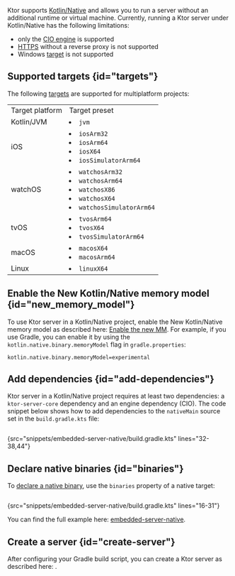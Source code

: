 [//]: # (title: Native server)

<microformat>
<var name="example_name" value="embedded-server-native"/>
<include src="lib.xml" include-id="download_example"/>
</microformat>

Ktor supports [Kotlin/Native](https://kotlinlang.org/docs/native-overview.html) and allows you to run a server without an additional runtime or virtual machine. Currently, running a Ktor server under Kotlin/Native has the following limitations:
* only the [CIO engine](Engines.md) is supported
* [HTTPS](ssl.md) without a reverse proxy is not supported
* Windows [target](#targets) is not supported

## Supported targets {id="targets"}

The following [targets](https://kotlinlang.org/docs/multiplatform-dsl-reference.html#targets) are supported for multiplatform projects:

<table>
<tr>
    <td>
        Target platform
    </td>
    <td>
        Target preset
    </td>
</tr>
<tr>
    <td>
        Kotlin/JVM
    </td>
    <td>
        <list>
            <li>
                <code>jvm</code>
            </li>
        </list>
    </td>
</tr>

<tr>
    <td>
        iOS
    </td>
    <td>
        <list>
            <li>
                <code>iosArm32</code>
            </li>
            <li>
                <code>iosArm64</code>
            </li>
            <li>
                <code>iosX64</code>
            </li>
            <li>
                <code>iosSimulatorArm64</code>
            </li>
        </list>
    </td>
</tr>

<tr>
    <td>
        watchOS
    </td>
    <td>
        <list>
            <li>
                <code>watchosArm32</code>
            </li>
            <li>
                <code>watchosArm64</code>
            </li>
            <li>
                <code>watchosX86</code>
            </li>
            <li>
                <code>watchosX64</code>
            </li>
            <li>
                <code>watchosSimulatorArm64</code>
            </li>
        </list>
    </td>
</tr>

<tr>
    <td>
        tvOS
    </td>
    <td>
        <list>
            <li>
                <code>tvosArm64</code>
            </li>
            <li>
                <code>tvosX64</code>
            </li>
            <li>
                <code>tvosSimulatorArm64</code>
            </li>
        </list>
    </td>
</tr>

<tr>
    <td>
        macOS
    </td>
    <td>
        <list>
            <li>
                <code>macosX64</code>
            </li>
            <li>
                <code>macosArm64</code>
            </li>
        </list>
    </td>
</tr>

<tr>
    <td>
        Linux
    </td>
    <td>
        <list>
            <li>
                <code>linuxX64</code>
            </li>
        </list>
    </td>
</tr>
</table>



## Enable the New Kotlin/Native memory model {id="new_memory_model"}
To use Ktor server in a Kotlin/Native project, enable the New Kotlin/Native memory model as described here: [Enable the new MM](https://github.com/JetBrains/kotlin/blob/master/kotlin-native/NEW_MM.md#enable-the-new-mm).
For example, if you use Gradle, you can enable it by using the `kotlin.native.binary.memoryModel` flag in `gradle.properties`:

```Gradle
kotlin.native.binary.memoryModel=experimental
```


## Add dependencies {id="add-dependencies"}

Ktor server in a Kotlin/Native project requires at least two dependencies: a `ktor-server-core` dependency and an engine dependency (CIO). The code snippet below shows how to add dependencies to the `nativeMain` source set in the `build.gradle.kts` file:

```kotlin
```
{src="snippets/embedded-server-native/build.gradle.kts" lines="32-38,44"}

## Declare native binaries {id="binaries"}

To [declare a native binary](https://kotlinlang.org/docs/mpp-build-native-binaries.html), use the `binaries` property of a native target:

```kotlin
```
{src="snippets/embedded-server-native/build.gradle.kts" lines="16-31"}

You can find the full example here: [embedded-server-native](https://github.com/ktorio/ktor-documentation/tree/%current-branch%/codeSnippets/snippets/embedded-server-native).

## Create a server {id="create-server"}

After configuring your Gradle build script, you can create a Ktor server as described here: [](create_server.xml).


